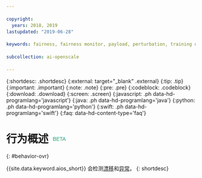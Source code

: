 ```yaml
---

copyright:
  years: 2018, 2019
lastupdated: "2019-06-28"

keywords: fairness, fairness monitor, payload, perturbation, training data, debiased

subcollection: ai-openscale

---
```


{:shortdesc: .shortdesc}
{:external: target="_blank" .external}
{:tip: .tip}
{:important: .important}
{:note: .note}
{:pre: .pre}
{:codeblock: .codeblock}
{:download: .download}
{:screen: .screen}
{:javascript: .ph data-hd-programlang='javascript'}
{:java: .ph data-hd-programlang='java'}
{:python: .ph data-hd-programlang='python'}
{:swift: .ph data-hd-programlang='swift'}
{:faq: data-hd-content-type='faq'}

# 行为概述 ![beta 标记](images/beta.png)
{: #behavior-ovr}

{{site.data.keyword.aios_short}} 会检测[漂移](https://test.cloud.ibm.com/docs/services/ai-openscale?topic=ai-openscale-behavior-drift-ovr)和[异常](https://test.cloud.ibm.com/docs/services/ai-openscale?topic=ai-openscale-behavior-anomalies)。
{: shortdesc}
